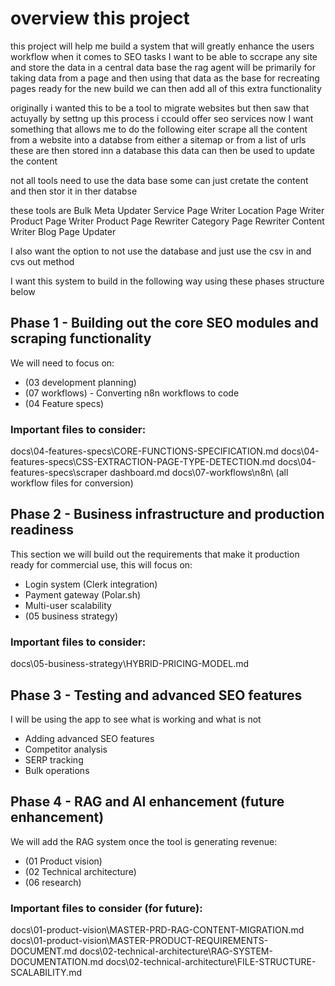 # overview this project 
this project will  help  me build a system that will greatly enhance the users workflow when  it comes to SEO tasks 
I want to be able to sccrape any site and store the data in a central data base 
the rag agent will be primarily for taking data from a page and then using that data as the base for recreating pages ready for the new build 
we can then add all of this extra functionality 


originally i wanted this to be a tool to migrate websites but then saw that actuyally  by settng up this process i ccould offer seo services 
now I want something that allows me to do the following 
eiter scrape  all the content from a website into a databse from either a sitemap or from a list of urls 
these are then stored inn a database 
this data can then be used to update the content 

not all tools need to use the data base some can just cretate the content and then stor it in ther databse

these tools are 
Bulk Meta Updater
Service Page Writer
Location Page Writer
Product Page Writer
Product Page Rewriter
Category Page Rewriter
Content Writer
Blog Page Updater

I also want the option to not use the database and just use the csv in and cvs out method 

I want this system to build in the following way using these phases structure below 

## Phase 1 - Building out the core SEO modules and scraping functionality
We will need to focus on:
- (03 development planning) 
- (07 workflows) - Converting n8n workflows to code
- (04 Feature specs)
### Important files to consider:
docs\04-features-specs\CORE-FUNCTIONS-SPECIFICATION.md
docs\04-features-specs\CSS-EXTRACTION-PAGE-TYPE-DETECTION.md
docs\04-features-specs\scraper dashboard.md
docs\07-workflows\n8n\ (all workflow files for conversion)

## Phase 2 - Business infrastructure and production readiness
This section we will build out the requirements that make it production ready for commercial use, this will focus on:
- Login system (Clerk integration)
- Payment gateway (Polar.sh)
- Multi-user scalability
- (05 business strategy)
### Important files to consider:
docs\05-business-strategy\HYBRID-PRICING-MODEL.md

## Phase 3 - Testing and advanced SEO features
I will be using the app to see what is working and what is not
- Adding advanced SEO features
- Competitor analysis
- SERP tracking
- Bulk operations

## Phase 4 - RAG and AI enhancement (future enhancement)
We will add the RAG system once the tool is generating revenue:
- (01 Product vision)
- (02 Technical architecture)
- (06 research)
### Important files to consider (for future):
docs\01-product-vision\MASTER-PRD-RAG-CONTENT-MIGRATION.md
docs\01-product-vision\MASTER-PRODUCT-REQUIREMENTS-DOCUMENT.md
docs\02-technical-architecture\RAG-SYSTEM-DOCUMENTATION.md
docs\02-technical-architecture\FILE-STRUCTURE-SCALABILITY.md

